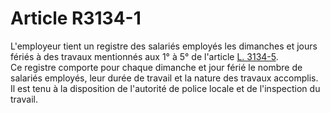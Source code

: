 # Article R3134-1

  
L'employeur tient un registre des salariés employés les dimanches et jours fériés à des travaux mentionnés aux 1° à 5° de l'article [L. 3134-5][1].   
Ce registre comporte pour chaque dimanche et jour férié le nombre de salariés employés, leur durée de travail et la nature des travaux accomplis.   
Il est tenu à la disposition de l'autorité de police locale et de l'inspection du travail.

 [1]: /affichCodeArticle.do?cidTexte=LEGITEXT000006072050&idArticle=LEGIARTI000006902627&dateTexte=&categorieLien=cid